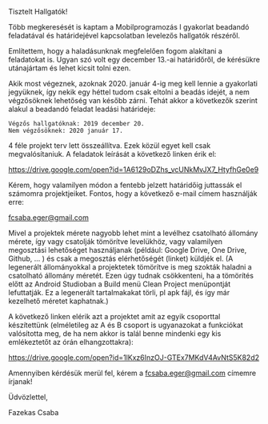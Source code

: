 Tisztelt Hallgatók!

Több megkeresését is kaptam a Mobilprogramozás I gyakorlat beadandó feladatával és határidejével kapcsolatban levelezős hallgatók részéről.

Említettem, hogy a haladásunknak megfelelően fogom alakítani a feladatokat is. Ugyan szó volt egy december 13.-ai határidőről, de kérésükre utánajártam és lehet kicsit tolni ezen.

Akik most végeznek, azoknak 2020. január 4-ig meg kell lennie a gyakorlati jegyüknek, így nekik egy héttel tudom csak eltolni a beadás idejét, a nem végzősöknek lehetőség van később zárni. Tehát akkor a következők szerint alakul a beadandó feladat leadási határideje:

    Végzős hallgatóknak: 2019 december 20.
    Nem végzősöknek: 2020 január 17. 

4 féle projekt terv lett összeállítva. Ezek közül egyet kell csak megvalósítaniuk. A feladatok leírását a következő linken érik el:

https://drive.google.com/open?id=1A6129oDZhs_vcUNkMvJX7_HtyfhGe0e9

Kérem, hogy valamilyen módon a fentebb jelzett határidőig juttassák el számomra projektjeiket. Fontos, hogy a következő e-mail címem használják erre:

fcsaba.eger@gmail.com

Mivel a projektek mérete nagyobb lehet mint a levélhez csatolható állomány mérete, így vagy csatolják tömörítve levelükhöz, vagy valamilyen megosztási lehetőséget használjanak (például: Google Drive, One Drive, Github, ... ) és csak a megosztás elérhetőségét (linket) küldjék el. (A legenerált állományokkal a projektetek tömörítve is meg szokták haladni a csatolható állomány méretét. Ezen úgy tudnak csökkenteni, ha a tömörítés előtt az Android Studioban a Build menü Clean Project menüpontját lefuttatják. Ez a legenerált tartalmakakat törli, pl apk fájl, és így már kezelhető méretet kaphatnak.)

A következő linken elérik azt a projektet amit az egyik csoporttal készítettünk (elméletileg az A és B csoport is ugyanazokat a funkciókat valósította meg, de ha nem akkor is talál benne mindenki egy kis emlékeztetőt az órán elhangzottakra):

https://drive.google.com/open?id=1lKxz6InzOJ-GTEx7MKdV4AvNtS5K82d2

Amennyiben kérdésük merül fel, kérem a fcsaba.eger@gmail.com címemre írjanak!

Üdvözlettel,

Fazekas Csaba
